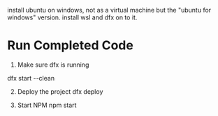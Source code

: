 install ubuntu on windows, not as a virtual machine but the "ubuntu for windows" version. install wsl and dfx on to it.



# Run Completed Code

1. Make sure dfx is running


dfx start --clean

2. Deploy the project
dfx deploy

3. Start NPM
npm start



